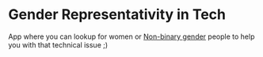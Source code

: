 # Gender Representativity in Tech
App where you can lookup for women or [Non-binary gender](http://nonbinary.org/wiki/Nonbinary_gender) people to help you with that technical issue ;)
